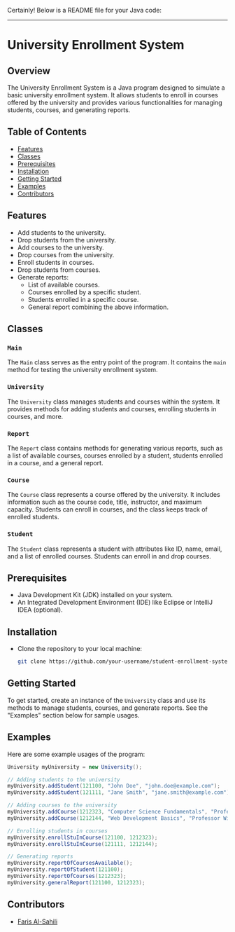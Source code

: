 
Certainly! Below is a README file for your Java code:

---

# University Enrollment System

## Overview

The University Enrollment System is a Java program designed to simulate a basic university enrollment system. It allows students to enroll in courses offered by the university and provides various functionalities for managing students, courses, and generating reports.

## Table of Contents

- [Features](#features)
- [Classes](#classes)
- [Prerequisites](#prerequisites)
- [Installation](#installation)
- [Getting Started](#getting-started)
- [Examples](#examples)
- [Contributors](#contributors)

## Features

- Add students to the university.
- Drop students from the university.
- Add courses to the university.
- Drop courses from the university.
- Enroll students in courses.
- Drop students from courses.
- Generate reports:
  - List of available courses.
  - Courses enrolled by a specific student.
  - Students enrolled in a specific course.
  - General report combining the above information.

## Classes

### `Main`

The `Main` class serves as the entry point of the program. It contains the `main` method for testing the university enrollment system.

### `University`

The `University` class manages students and courses within the system. It provides methods for adding students and courses, enrolling students in courses, and more.

### `Report`

The `Report` class contains methods for generating various reports, such as a list of available courses, courses enrolled by a student, students enrolled in a course, and a general report.

### `Course`

The `Course` class represents a course offered by the university. It includes information such as the course code, title, instructor, and maximum capacity. Students can enroll in courses, and the class keeps track of enrolled students.

### `Student`

The `Student` class represents a student with attributes like ID, name, email, and a list of enrolled courses. Students can enroll in and drop courses.

## Prerequisites

- Java Development Kit (JDK) installed on your system.
- An Integrated Development Environment (IDE) like Eclipse or IntelliJ IDEA (optional).

## Installation

- Clone the repository to your local machine:

   ```bash
   git clone https://github.com/your-username/student-enrollment-system.git
   ```


## Getting Started

To get started, create an instance of the `University` class and use its methods to manage students, courses, and generate reports. See the "Examples" section below for sample usages.

## Examples

Here are some example usages of the program:

```java
University myUniversity = new University();

// Adding students to the university
myUniversity.addStudent(121100, "John Doe", "john.doe@example.com");
myUniversity.addStudent(121111, "Jane Smith", "jane.smith@example.com");

// Adding courses to the university
myUniversity.addCourse(1212323, "Computer Science Fundamentals", "Professor Johnson", 2);
myUniversity.addCourse(1212144, "Web Development Basics", "Professor Williams", 3);

// Enrolling students in courses
myUniversity.enrollStuInCourse(121100, 1212323);
myUniversity.enrollStuInCourse(121111, 1212144);

// Generating reports
myUniversity.reportOfCoursesAvailable();
myUniversity.reportOfStudent(121100);
myUniversity.reportOfCourses(1212323);
myUniversity.generalReport(121100, 1212323);
```

## Contributors

- [Faris Al-Sahili](https://github.com/your-username)
  

